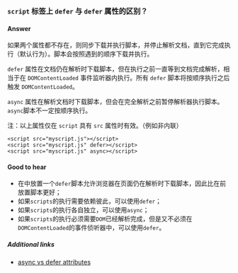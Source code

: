 ### `script` 标签上 `defer` 与 `defer` 属性的区别？

#### Answer

如果两个属性都不存在，则同步下载并执行脚本，并停止解析文档，直到它完成执行（默认行为）。脚本会按照遇到的顺序下载并执行。

`defer` 属性在文档仍在解析时下载脚本，但在执行之前一直等到文档完成解析，相当于在 `DOMContentLoaded` 事件监听器内执行。所有 `defer` 脚本将按顺序执行之后触发 `DOMContentLoaded`。

`async` 属性在解析文档时下载脚本，但会在完全解析之前暂停解析器执行脚本。<code>async</code>脚本不一定按顺序执行。

注：以上属性仅在 `script` 具有 `src` 属性时有效。（例如非内联）

```
<script src="myscript.js"></script>
<script src="myscript.js" defer></script>
<script src="myscript.js" async></script>
```

#### Good to hear

* 在<code><head></code>中放置一个<code>defer</code>脚本允许浏览器在页面仍在解析时下载脚本，因此比在<code></body></code>前放置脚本更好；
* 如果<code>scripts</code>的执行需要依赖彼此，可以使用<code>defer</code>；
* 如果<code>scripts</code>的执行各自独立，可以使用<code>async</code>；
* 如果<code>scripts</code>的执行必须需要<code>DOM</code>已经解析完成，但是又不必须在<code>DOMContentLoaded</code>的事件侦听器中，可以使用<code>defer</code>。

##### Additional links

<!-- Whenever possible, link a more detailed explanation. -->

* [async vs defer attributes](http://www.growingwiththeweb.com/2014/02/async-vs-defer-attributes.html)

<!-- tags: (html) -->

<!-- expertise: (1) -->
